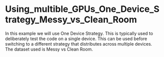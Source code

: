 # Using_multible_GPUs_One_Device_Strategy_Messy_vs_Clean_Room
In this example we will use One Device Strategy. This is typically used to deliberately test the code on a single device. This can be used before switching to a different strategy that distributes across multiple devices.  The dataset used is Messy vs Clean Room.   
